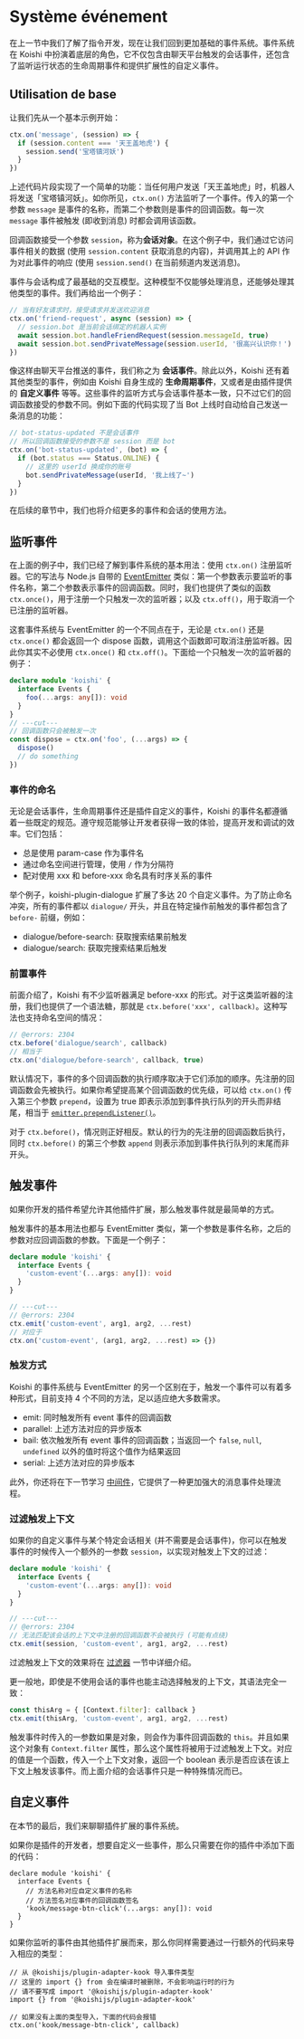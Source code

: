 # Système événement

在上一节中我们了解了指令开发，现在让我们回到更加基础的事件系统。事件系统在 Koishi 中扮演着底层的角色，它不仅包含由聊天平台触发的会话事件，还包含了监听运行状态的生命周期事件和提供扩展性的自定义事件。

## Utilisation de base

让我们先从一个基本示例开始：

```ts
ctx.on('message', (session) => {
  if (session.content === '天王盖地虎') {
    session.send('宝塔镇河妖')
  }
})
```

上述代码片段实现了一个简单的功能：当任何用户发送「天王盖地虎」时，机器人将发送「宝塔镇河妖」。如你所见，`ctx.on()` 方法监听了一个事件。传入的第一个参数 `message` 是事件的名称，而第二个参数则是事件的回调函数。每一次 `message` 事件被触发 (即收到消息) 时都会调用该函数。

回调函数接受一个参数 `session`，称为**会话对象**。在这个例子中，我们通过它访问事件相关的数据 (使用 `session.content` 获取消息的内容)，并调用其上的 API 作为对此事件的响应 (使用 `session.send()` 在当前频道内发送消息)。

事件与会话构成了最基础的交互模型。这种模型不仅能够处理消息，还能够处理其他类型的事件。我们再给出一个例子：

```ts
// 当有好友请求时，接受请求并发送欢迎消息
ctx.on('friend-request', async (session) => {
  // session.bot 是当前会话绑定的机器人实例
  await session.bot.handleFriendRequest(session.messageId, true)
  await session.bot.sendPrivateMessage(session.userId, '很高兴认识你！')
})
```

像这样由聊天平台推送的事件，我们称之为 **会话事件**。除此以外，Koishi 还有着其他类型的事件，例如由 Koishi 自身生成的 **生命周期事件**，又或者是由插件提供的 **自定义事件** 等等。这些事件的监听方式与会话事件基本一致，只不过它们的回调函数接受的参数不同。例如下面的代码实现了当 Bot 上线时自动给自己发送一条消息的功能：

```ts
// bot-status-updated 不是会话事件
// 所以回调函数接受的参数不是 session 而是 bot
ctx.on('bot-status-updated', (bot) => {
  if (bot.status === Status.ONLINE) {
    // 这里的 userId 换成你的账号
    bot.sendPrivateMessage(userId, '我上线了~')
  }
})
```

在后续的章节中，我们也将介绍更多的事件和会话的使用方法。

## 监听事件

在上面的例子中，我们已经了解到事件系统的基本用法：使用 `ctx.on()` 注册监听器。它的写法与 Node.js 自带的 [EventEmitter](https://nodejs.org/api/events.html#events_class_eventemitter) 类似：第一个参数表示要监听的事件名称，第二个参数表示事件的回调函数。同时，我们也提供了类似的函数 `ctx.once()`，用于注册一个只触发一次的监听器；以及 `ctx.off()`，用于取消一个已注册的监听器。

这套事件系统与 EventEmitter 的一个不同点在于，无论是 `ctx.on()` 还是 `ctx.once()` 都会返回一个 dispose 函数，调用这个函数即可取消注册监听器。因此你其实不必使用 `ctx.once()` 和 `ctx.off()`。下面给一个只触发一次的监听器的例子：

```ts
declare module 'koishi' {
  interface Events {
    foo(...args: any[]): void
  }
}
// ---cut---
// 回调函数只会被触发一次
const dispose = ctx.on('foo', (...args) => {
  dispose()
  // do something
})
```

### 事件的命名

无论是会话事件，生命周期事件还是插件自定义的事件，Koishi 的事件名都遵循着一些既定的规范。遵守规范能够让开发者获得一致的体验，提高开发和调试的效率。它们包括：

- 总是使用 param-case 作为事件名
- 通过命名空间进行管理，使用 `/` 作为分隔符
- 配对使用 xxx 和 before-xxx 命名具有时序关系的事件

举个例子，koishi-plugin-dialogue 扩展了多达 20 个自定义事件。为了防止命名冲突，所有的事件都以 `dialogue/` 开头，并且在特定操作前触发的事件都包含了 `before-` 前缀，例如：

- dialogue/before-search: 获取搜索结果前触发
- dialogue/search: 获取完搜索结果后触发

### 前置事件

前面介绍了，Koishi 有不少监听器满足 before-xxx 的形式。对于这类监听器的注册，我们也提供了一个语法糖，那就是 `ctx.before('xxx', callback)`。这种写法也支持命名空间的情况：

```ts
// @errors: 2304
ctx.before('dialogue/search', callback)
// 相当于
ctx.on('dialogue/before-search', callback, true)
```

默认情况下，事件的多个回调函数的执行顺序取决于它们添加的顺序。先注册的回调函数会先被执行。如果你希望提高某个回调函数的优先级，可以给 `ctx.on()` 传入第三个参数 `prepend`，设置为 true 即表示添加到事件执行队列的开头而非结尾，相当于 [`emitter.prependListener()`](https://nodejs.org/api/events.html#emitterprependlistenereventname-listener)。

对于 `ctx.before()`，情况则正好相反。默认的行为的先注册的回调函数后执行，同时 `ctx.before()` 的第三个参数 `append` 则表示添加到事件执行队列的末尾而非开头。

## 触发事件

如果你开发的插件希望允许其他插件扩展，那么触发事件就是最简单的方式。

触发事件的基本用法也都与 EventEmitter 类似，第一个参数是事件名称，之后的参数对应回调函数的参数。下面是一个例子：

```ts
declare module 'koishi' {
  interface Events {
    'custom-event'(...args: any[]): void
  }
}

// ---cut---
// @errors: 2304
ctx.emit('custom-event', arg1, arg2, ...rest)
// 对应于
ctx.on('custom-event', (arg1, arg2, ...rest) => {})
```

### 触发方式

Koishi 的事件系统与 EventEmitter 的另一个区别在于，触发一个事件可以有着多种形式，目前支持 4 个不同的方法，足以适应绝大多数需求。

- emit: 同时触发所有 event 事件的回调函数
- parallel: 上述方法对应的异步版本
- bail: 依次触发所有 event 事件的回调函数；当返回一个 `false`, `null`, `undefined` 以外的值时将这个值作为结果返回
- serial: 上述方法对应的异步版本

此外，你还将在下一节学习 [中间件](./middleware.md)，它提供了一种更加强大的消息事件处理流程。

### 过滤触发上下文

如果你的自定义事件与某个特定会话相关 (并不需要是会话事件)，你可以在触发事件的时候传入一个额外的一参数 `session`，以实现对触发上下文的过滤：

```ts
declare module 'koishi' {
  interface Events {
    'custom-event'(...args: any[]): void
  }
}

// ---cut---
// @errors: 2304
// 无法匹配该会话的上下文中注册的回调函数不会被执行 (可能有点绕)
ctx.emit(session, 'custom-event', arg1, arg2, ...rest)
```

过滤触发上下文的效果将在 [过滤器](../plugin/filter.md) 一节中详细介绍。

更一般地，即使是不使用会话的事件也能主动选择触发的上下文，其语法完全一致：

```ts
const thisArg = { [Context.filter]: callback }
ctx.emit(thisArg, 'custom-event', arg1, arg2, ...rest)
```

触发事件时传入的一参数如果是对象，则会作为事件回调函数的 `this`。并且如果这个对象有 `Context.filter` 属性，那么这个属性将被用于过滤触发上下文。对应的值是一个函数，传入一个上下文对象，返回一个 boolean 表示是否应该在该上下文上触发该事件。而上面介绍的会话事件只是一种特殊情况而已。

## 自定义事件

在本节的最后，我们来聊聊插件扩展的事件系统。

如果你是插件的开发者，想要自定义一些事件，那么只需要在你的插件中添加下面的代码：

```ts{5}
declare module 'koishi' {
  interface Events {
    // 方法名称对应自定义事件的名称
    // 方法签名对应事件的回调函数签名
    'kook/message-btn-click'(...args: any[]): void
  }
}
```

如果你监听的事件由其他插件扩展而来，那么你同样需要通过一行额外的代码来导入相应的类型：

```ts{4}
// 从 @koishijs/plugin-adapter-kook 导入事件类型
// 这里的 import {} from 会在编译时被删除，不会影响运行时的行为
// 请不要写成 import '@koishijs/plugin-adapter-kook'
import {} from '@koishijs/plugin-adapter-kook'

// 如果没有上面的类型导入，下面的代码会报错
ctx.on('kook/message-btn-click', callback)
```
